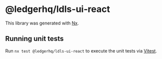 # @ledgerhq/ldls-ui-react

This library was generated with [Nx](https://nx.dev).

## Running unit tests

Run `nx test @ledgerhq/ldls-ui-react` to execute the unit tests via [Vitest](https://vitest.dev/).

